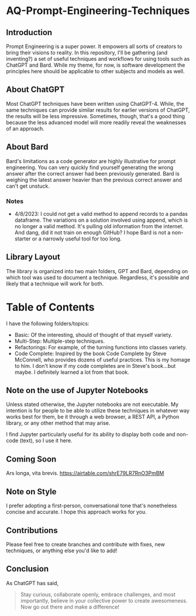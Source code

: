 # AQ-Prompt-Engineering-Techniques

## Introduction
Prompt Engineering is a super power. It empowers all sorts of creators to bring their visions to reality. In this repository, I'll be gathering (and inventing?) a set of useful techniques and workflows for using tools such as ChatGPT and Bard. While my theme, for now, is software development the principles here should be applicable to other subjects and models as well.

## About ChatGPT
Most ChatGPT techniques have been written using ChatGPT-4. While, the same techniques can provide similar results for earlier versions of ChatGPT, the results will be less impressive. Sometimes, though, that's a good thing because the less advanced model will more readily reveal the weaknesses of an approach.

## About Bard
Bard's limitations as a code generator are highly illustrative for prompt engineering. You can very quickly find yourself generating the wrong answer after the correct answer had been previously generated. Bard is weighing the latest answer heavier than the previous correct answer and can't get unstuck.

### Notes
- 4/8/2023: I could not get a valid method to append records to a pandas dataframe. The variations on a solution involved using append, which is no longer a valid method. It's pulling old information from the internet. And dang, did it not train on enough GitHub? I hope Bard is not a non-starter or a narrowly useful tool for too long.

## Library Layout
The library is organized into two main folders, GPT and Bard, depending on which tool was used to document a technique. Regardless, it's possible and likely that a technique will work for both.

# Table of Contents
I have the following folders/topics:
- Basic: Of the interesting, should of thought of that myself variety.
- Multi-Step: Multiple-step techniques.
- Refactorings: For example, of the turning functions into classes variety.
- Code Complete: Inspired by the book Code Complete by Steve McConnell, who provides dozens of useful practices. This is my homage to him. I don't know if my code completes are in Steve's book...but maybe. I definitely learned a lot from that book.

## Note on the use of Jupyter Notebooks
Unless stated otherwise, the Jupyter notebooks are not executable. My intention is for people to be able to utilize these techniques in whatever way works best for them, be it through a web browser, a REST API, a Python library, or any other method that may arise.

I find Jupyter particularly useful for its ability to display both code and non-code (text), so I use it here.

## Coming Soon
Ars longa, vita brevis.
https://airtable.com/shrE79LR7RnO3PmBM

## Note on Style
I prefer adopting a first-person, conversational tone that's nonetheless concise and accurate. I hope this approach works for you.

## Contributions
Please feel free to create branches and contribute with fixes, new techniques, or anything else you'd like to add!

## Conclusion
As ChatGPT has said,

> Stay curious, collaborate openly, embrace challenges, and most importantly, believe in your collective power to create awesomeness. Now go out there and make a difference!
